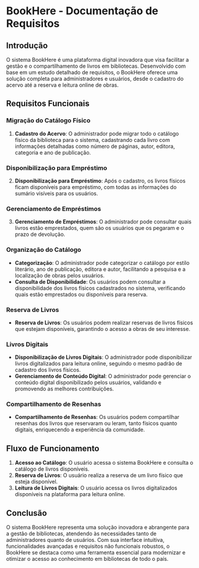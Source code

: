 # BookHere - Documentação de Requisitos

## Introdução

O sistema BookHere é uma plataforma digital inovadora que visa facilitar a gestão e o compartilhamento de livros em bibliotecas. Desenvolvido com base em um estudo detalhado de requisitos, o BookHere oferece uma solução completa para administradores e usuários, desde o cadastro do acervo até a reserva e leitura online de obras.

## Requisitos Funcionais

### Migração do Catálogo Físico

1. **Cadastro do Acervo**: O administrador pode migrar todo o catálogo físico da biblioteca para o sistema, cadastrando cada livro com informações detalhadas como número de páginas, autor, editora, categoria e ano de publicação.

### Disponibilização para Empréstimo

2. **Disponibilização para Empréstimo**: Após o cadastro, os livros físicos ficam disponíveis para empréstimo, com todas as informações do sumário visíveis para os usuários.

### Gerenciamento de Empréstimos

3. **Gerenciamento de Empréstimos**: O administrador pode consultar quais livros estão emprestados, quem são os usuários que os pegaram e o prazo de devolução.

### Organização do Catálogo

- **Categorização**: O administrador pode categorizar o catálogo por estilo literário, ano de publicação, editora e autor, facilitando a pesquisa e a localização de obras pelos usuários.
- **Consulta de Disponibilidade**: Os usuários podem consultar a disponibilidade dos livros físicos cadastrados no sistema, verificando quais estão emprestados ou disponíveis para reserva.

### Reserva de Livros

- **Reserva de Livros**: Os usuários podem realizar reservas de livros físicos que estejam disponíveis, garantindo o acesso a obras de seu interesse.

### Livros Digitais

- **Disponibilização de Livros Digitais**: O administrador pode disponibilizar livros digitalizados para leitura online, seguindo o mesmo padrão de cadastro dos livros físicos.
- **Gerenciamento de Conteúdo Digital**: O administrador pode gerenciar o conteúdo digital disponibilizado pelos usuários, validando e promovendo as melhores contribuições.

### Compartilhamento de Resenhas

- **Compartilhamento de Resenhas**: Os usuários podem compartilhar resenhas dos livros que reservaram ou leram, tanto físicos quanto digitais, enriquecendo a experiência da comunidade.

## Fluxo de Funcionamento

1. **Acesso ao Catálogo**: O usuário acessa o sistema BookHere e consulta o catálogo de livros disponíveis.
2. **Reserva de Livros**: O usuário realiza a reserva de um livro físico que esteja disponível.
3. **Leitura de Livros Digitais**: O usuário acessa os livros digitalizados disponíveis na plataforma para leitura online.

## Conclusão

O sistema BookHere representa uma solução inovadora e abrangente para a gestão de bibliotecas, atendendo às necessidades tanto de administradores quanto de usuários. Com sua interface intuitiva, funcionalidades avançadas e requisitos não funcionais robustos, o BookHere se destaca como uma ferramenta essencial para modernizar e otimizar o acesso ao conhecimento em bibliotecas de todo o país.






